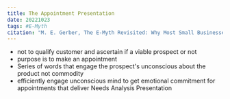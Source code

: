 ```yaml
---
title: The Appointment Presentation
date: 20221023
tags: #E-Myth
citation: "M. E. Gerber, The E-Myth Revisited: Why Most Small Businesses Don’t Work and What to Do About It. Harper Collins, 2009."
---
```


- not to qualify customer and ascertain if a viable prospect or not
- purpose is to make an appointment
- Series of words that engage the prospect's unconscious about the product not commodity
- efficiently engage unconscious mind to get emotional commitment for appointments that deliver Needs Analysis Presentation